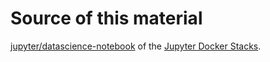 # Source of this material

[jupyter/datascience-notebook](https://github.com/jupyter/docker-stacks/tree/master/datascience-notebook) of the [Jupyter Docker Stacks](https://jupyter-docker-stacks.readthedocs.io/en/latest/using/selecting.html).
